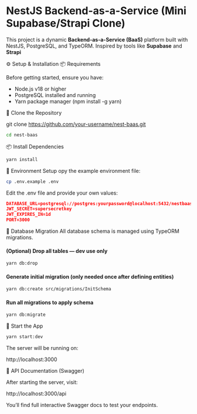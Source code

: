# NestJS Backend-as-a-Service (Mini Supabase/Strapi Clone)

This project is a dynamic **Backend-as-a-Service (BaaS)** platform built with NestJS, PostgreSQL, and TypeORM. Inspired by tools like **Supabase** and **Strapi**


⚙️ Setup & Installation
📦 Requirements

Before getting started, ensure you have:

- Node.js v18 or higher
- PostgreSQL installed and running
- Yarn package manager (npm install -g yarn)

📁 Clone the Repository

git clone https://github.com/your-username/nest-baas.git
```bash
cd nest-baas
```

📦 Install Dependencies

```bash
yarn install
```

🔐 Environment Setup
opy the example environment file:

```bash
cp .env.example .env
```
Edit the .env file and provide your own values:

```json
DATABASE_URL=postgresql://postgres:yourpassword@localhost:5432/nestbaas
JWT_SECRET=supersecretkey
JWT_EXPIRES_IN=1d
PORT=3000
```

🧱 Database Migration
All database schema is managed using TypeORM migrations.

#### (Optional) Drop all tables — dev use only
```bash
yarn db:drop
```

#### Generate initial migration (only needed once after defining entities)
```bash
yarn db:create src/migrations/InitSchema
```

#### Run all migrations to apply schema
```bash
yarn db:migrate
```
🚀 Start the App

```bash
yarn start:dev
```

The server will be running on:

http://localhost:3000

📖 API Documentation (Swagger)

After starting the server, visit:

http://localhost:3000/api

You’ll find full interactive Swagger docs to test your endpoints.